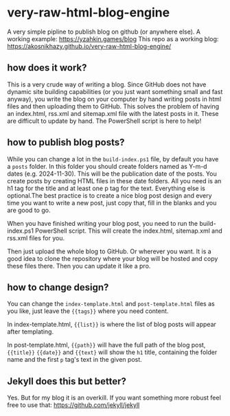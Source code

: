 # very-raw-html-blog-engine
A very simple pipline to publish blog on github (or anywhere else). A working example: https://yzahkin.games/blog
This repo as a working blog: https://akosnikhazy.github.io/very-raw-html-blog-engine/

## how does it work?
This is a very crude way of writing a blog. Since GitHub does not have dynamic site building capabilities (or you just want something small and fast anyway), you write the blog on your computer by hand writing posts in html files and then uploading them to GitHub.
This solves the problem of having an index.html, rss.xml and sitemap.xml file with the latest posts in it. These are difficult to update by hand. The PowerShell script is here to help!

## how to publish blog posts?
While you can change a lot in the ```build-index.ps1``` file, by default you have a ``posts`` folder. In this folder you should create folders named as Y-m-d dates (e.g. 2024-11-30). This will be the publication date of the posts. You create posts by creating HTML files in these date folders. All you need is an h1 tag for the title and at least one p tag for the text. Everything else is optional.The best practice is to create a nice blog post design and every time you want to write a new post, just copy that, fill in the blanks and you are good to go.

When you have finished writing your blog post, you need to run the build-index.ps1 PowerShell script. This will create the index.html, sitemap.xml and rss.xml files for you.

Then just upload the whole blog to GitHub. Or wherever you want. It is a good idea to clone the repository where your blog will be hosted and copy these files there. Then you can update it like a pro.

## how to change design?
You can change the ``index-template.html`` and ``post-template.html`` files as you like, just leave the ``{{tags}}`` where you need content. 

In index-template.html, ```{{list}}``` is where the list of blog posts will appear after templating.

In post-template.html, ```{{path}}``` will have the full path of the blog post, ```{{title}}``` ```{{date}}``` and ```{{text}``` will show the ```h1``` title, containing the folder name and the first ```p``` tag's text in the given post.

## Jekyll does this but better?
Yes. But for my blog it is an overkill. If you want something more robust feel free to use that: https://github.com/jekyll/jekyll
